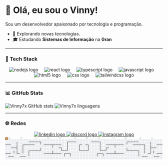 # 👋 Olá, eu sou o Vinny!
Sou um desenvolvedor apaixonado por tecnologia e programação.

- 🤔 Explorando novas tecnologias.
- 🎓 Estudando **Sistemas de Informação** na **Gran**

---

### 🚀 **Tech Stack**
<div align="center">
  <img src="https://skillicons.dev/icons?i=nodejs" height="40" alt="nodejs logo"  />
  <img width="12" />
  <img src="https://skillicons.dev/icons?i=react" height="40" alt="react logo"  />
  <img width="12" />
  <img src="https://skillicons.dev/icons?i=ts" height="40" alt="typescript logo"  />
  <img width="12" />
  <img src="https://skillicons.dev/icons?i=js" height="40" alt="javascript logo"  />
  <img width="12" />
  <img src="https://skillicons.dev/icons?i=html" height="40" alt="html5 logo"  />
  <img width="12" />
  <img src="https://skillicons.dev/icons?i=css" height="40" alt="css logo"  />
  <img width="12" />
  <img src="https://skillicons.dev/icons?i=tailwind" height="40" alt="tailwindcss logo"  />
</div>

---

### 📊 **GitHub Stats**
![Vinny7x GitHub stats](https://github-readme-stats-sigma-five.vercel.app/api?username=vinny7x&theme=tokyonight&show_icons=true)
![Vinny7x linguagens](https://github-readme-stats.vercel.app/api/top-langs/?username=vinny7x&hide_progress=false&theme=tokyonight&layout=compact)

---

### 🌐 **Redes**
<div align="center">
  <a href="https://www.linkedin.com/in/vinicios-mendes/" target="_blank">
    <img src="https://raw.githubusercontent.com/maurodesouza/profile-readme-generator/master/src/assets/icons/social/linkedin/default.svg" width="52" height="40" alt="linkedin logo"  />
  </a>
  <a href="https://discord.com/users/864842051882450974" target="_blank">
    <img src="https://raw.githubusercontent.com/maurodesouza/profile-readme-generator/master/src/assets/icons/social/discord/default.svg" width="52" height="40" alt="discord logo"  />
  </a>
  <a href="https://www.instagram.com/i_vinny7/" target="_blank">
    <img src="https://raw.githubusercontent.com/maurodesouza/profile-readme-generator/master/src/assets/icons/social/instagram/default.svg" width="52" height="40" alt="instagram logo"  />
  </a>
</div>

<picture>
  <source media="(prefers-color-scheme: dark)" srcset="https://raw.githubusercontent.com/vinny7x/vinny7x/output/pacman-contribution-graph-dark.svg">
  <source media="(prefers-color-scheme: light)" srcset="https://raw.githubusercontent.com/vinny7x/vinny7x/output/pacman-contribution-graph.svg">
  <img alt="pacman contribution graph" src="https://raw.githubusercontent.com/vinny7x/vinny7x/output/pacman-contribution-graph.svg">
</picture>
